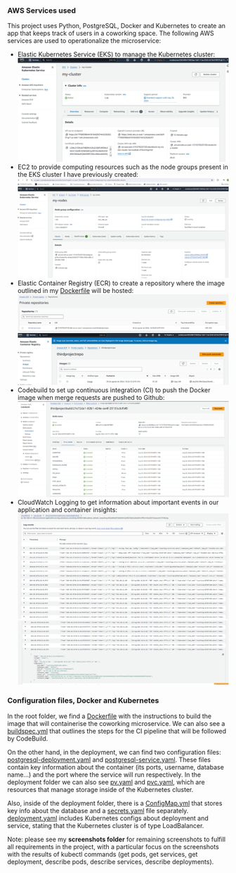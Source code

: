 ### AWS Services used

This project uses Python, PostgreSQL, Docker and Kubernetes to create an app that keeps track of users in a coworking space. The following AWS services are used to operationalize the microservice:

- Elastic Kubernetes Service (EKS) to manage the Kubernetes cluster:
        ![EKScluster](screenshots/EKScluster.png)
- EC2 to provide computing resources such as the node groups present in the EKS cluster I have previously created:
        ![Nodegroup](screenshots/NodeGroup.png)
- Elastic Container Registry (ECR) to create a repository where the image outlined in my [Dockerfile](./Dockerfile) will be hosted:
        ![ECR](screenshots/ECRrepository.png)
        ![UploadedImage](screenshots/DockerImageToECR.png)
- Codebuild to set up continuous integration (CI) to push the Docker image when merge requests are pushed to Github:
        ![CodeBuild](screenshots/CodeBuildSuccessfulAutomatedBuild.png)
- CloudWatch Logging to get information about important events in our application and container insights:
        ![CloudWatch](screenshots/AWSCloudWatchLogging.png)
        ![CloudWatch200](screenshots/AWSCloudWatchSuccessful200response.png)

### Configuration files, Docker and Kubernetes

In the root folder, we find a [Dockerfile](./analytics/Dockerfile) with the instructions to build the image that will containerise the coworking microservice. We can also see a [buildspec.yml](./analytics/buildspec.yml) that outlines the steps for the CI pipeline that will be followed by CodeBuild. 

On the other hand, in the deployment, we can find two configuration files: [postgresql-deployment.yaml](./deployment/postgresql-deployment.yaml) and [postgresql-service.yaml](./deployment/postgresql-service.yaml). These files contain key information about the container (its ports, username, database name...) and the port where the service will run respectively. In the deployment folder we can also see [pv.yaml](./db/pv.yaml) and [pvc.yaml](./db/pvc.yaml), which are resources that manage storage inside of the Kubernetes cluster.

Also, inside of the deployment folder, there is a [ConfigMap.yml](./deployment/ConfigMap.yml) that stores key info about the database and a [secrets.yaml](./deployment/secrets.yml) file separately. [deployment.yaml](./deployment/deployment.yaml) includes Kubernetes configs about deployment and service, stating that the Kubernetes cluster is of type LoadBalancer.

Note: please see my <b>screenshots folder</b> for remaining screenshots to fulfill all requirements in the project, with a particular focus on the screenshots with the results of kubectl commands (get pods, get services, get deployment, describe pods, describe services, describe deployments).